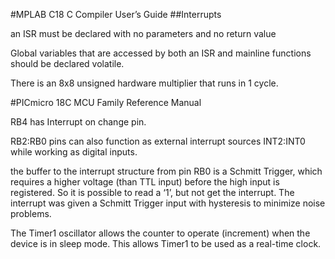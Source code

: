 
#MPLAB C18 C Compiler User’s Guide
##Interrupts

an ISR must be declared with no parameters and no return value

Global variables that are accessed by both an ISR and mainline functions should be declared volatile.

There is an 8x8 unsigned hardware multiplier that runs in 1 cycle.

#PICmicro 18C MCU Family Reference Manual

RB4 has Interrupt on change pin.

RB2:RB0 pins can also function as external interrupt sources INT2:INT0 while working as digital inputs.

the buffer to the interrupt structure from pin RB0 is a Schmitt Trigger, which requires a higher voltage (than TTL input) before the high input is registered.  So it is possible to read a ‘1’, but not get the interrupt. The interrupt was given a Schmitt Trigger input with hysteresis to minimize noise problems.

The Timer1 oscillator allows the counter to operate (increment) when the device is in sleep mode. This allows Timer1 to be used as a real-time clock.

